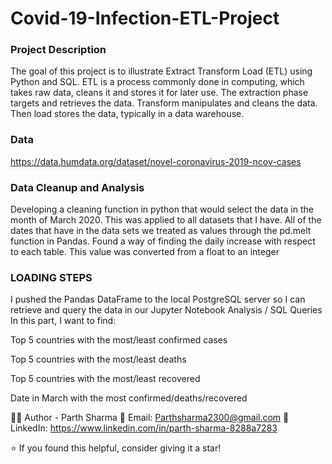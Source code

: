 # Covid-19-Infection-ETL-Project

### Project Description
The goal of this project is to illustrate Extract Transform Load (ETL) using Python and SQL. ETL is a process commonly done in computing, which takes raw data, cleans it and stores it for later use. The extraction phase targets and retrieves the data. Transform manipulates and cleans the data. Then load stores the data, typically in a data warehouse.

### Data
 https://data.humdata.org/dataset/novel-coronavirus-2019-ncov-cases 

### Data Cleanup and Analysis

Developing a cleaning function in python that would select the data in the month of March 2020. This was applied to all datasets that I have.
All of the dates that have in the data sets we treated as values through the pd.melt function in Pandas.
Found a way of finding the daily increase with respect to each table. This value was converted from a float to an integer

### LOADING STEPS

I pushed the Pandas DataFrame to the local PostgreSQL server so I can retrieve and query the data in our Jupyter Notebook
Analysis / SQL Queries In this part, I want to find:

Top 5 countries with the most/least confirmed cases

Top 5 countries with the most/least deaths

Top 5 countries with the most/least recovered

Date in March with the most confirmed/deaths/recovered

👨‍💻 Author - Parth Sharma
📧 Email: Parthsharma2300@gmail.com
🔗 LinkedIn: https://www.linkedin.com/in/parth-sharma-8288a7283

⭐ If you found this helpful, consider giving it a star!
